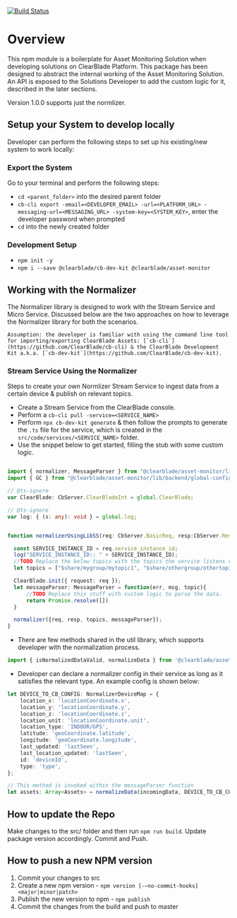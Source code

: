 [![Build Status](https://travis-ci.com/ClearBlade/asset-monitor.svg?branch=master)](https://travis-ci.com/ClearBlade/asset-monitor)

# Overview

This npm module is a boilerplate for Asset Monitoring Solution when developing solutions on ClearBlade Platform. This package has been designed to abstract the internal working of the Asset Monitoring Solution. An API is exposed to the Solutions Developer to add the custom logic for it, described in the later sections.

Version 1.0.0 supports just the normlizer.

## Setup your System to develop locally

Developer can perform the following steps to set up his existing/new system to work locally:

### Export the System

Go to your terminal and perform the following steps:

-   `cd <parent_folder>` into the desired parent folder
-   `cb-cli export -email=<DEVELOPER_EMAIL> -url=<PLATFORM_URL> -messaging-url=<MESSAGING_URL> -system-key=<SYSTEM_KEY>`, enter the developer password when prompted
-   `cd` into the newly created folder

### Development Setup

-   `npm init -y`
-   `npm i --save @clearblade/cb-dev-kit @clearblade/asset-monitor`

## Working with the Normalizer

The Normalizer library is designed to work with the Stream Service and Micro Service. Discussed below are the two approaches on how to leverage the Normalizer library for both the scenarios.

    Assumption: the developer is familiar with using the command line tool for importing/exporting ClearBlade Assets: [`cb-cli`](https://github.com/ClearBlade/cb-cli) & the ClearBlade Development Kit a.k.a. [`cb-dev-kit`](https://github.com/ClearBlade/cb-dev-kit).

### Stream Service Using the Normalizer

Steps to create your own Normlizer Stream Service to ingest data from a certain device & publish on relevant topics.

-   Create a Stream Service from the ClearBlade console.
-   Perform a `cb-cli pull -service=<SERVICE_NAME>`
-   Perform `npx cb-dev-kit generate` & then follow the prompts to generate the `.ts` file for the service, which is created in the `src/code/services/<SERVICE_NAME>` folder.
-   Use the snippet below to get started, filling the stub with some custom logic.

```typescript

import { normalizer, MessageParser } from "@clearblade/asset-monitor/lib/backend/normalizer";
import { GC } from "@clearblade/asset-monitor/lib/backend/global-config";

// @ts-ignore
var ClearBlade: CbServer.ClearBladeInt = global.ClearBlade;

// @ts-ignore
var log: { (s: any): void } = global.log;


function normalizerUsingLibSS(req: CbServer.BasicReq, resp:CbServer.Resp{

  const SERVICE_INSTANCE_ID = req.service_instance_id;
  log("SERVICE_INSTANCE_ID:: " + SERVICE_INSTANCE_ID);
  //TODO Replace the below topics with the topics the service listens on.
  let topics = ["$share/mygroup/mytopic1", "$share/othergroup/othertopic1"];

  ClearBlade.init({ request: req });
  let messageParser: MessageParser = function(err, msg, topic){
      //TODO Replace this stuff with custom logic to parse the data.
      return Promise.resolve([])
  }

  normalizer({req, resp, topics, messageParser});
}
```

-   There are few methods shared in the util library, which supports developer with the normalization process.

```typescript
import { isNormalizedDataValid, normalizeData } from '@clearblade/asset-monitor/lib/backend/util';
```

-   Developer can declare a normalizer config in their service as long as it satisfies the relevant type. An example config is shown below:

```typescript
let DEVICE_TO_CB_CONFIG: NormalizerDeviceMap = {
    location_x: 'locationCoordinate.x',
    location_y: 'locationCoordinate.y',
    location_z: 'locationCoordinate.z',
    location_unit: 'locationCoordinate.unit',
    location_type: 'INDOOR/GPS',
    latitude: 'geoCoordinate.latitude',
    longitude: 'geoCoordinate.longitude',
    last_updated: 'lastSeen',
    last_location_updated: 'lastSeen',
    id: 'deviceId',
    type: 'type',
};

// This method is invoked within the messageParser function
let assets: Array<Assets> = normalizeData(incomingData, DEVICE_TO_CB_CONFIG);
```

## How to update the Repo

Make changes to the src/ folder and then run `npm run build`. Update package version accordingly. Commit and Push.

## How to push a new NPM version

1. Commit your changes to src
2. Create a new npm version - `npm version [-—no-commit-hooks] <major|minor|patch>`
3. Publish the new version to npm - `npm publish`
4. Commit the changes from the build and push to master
